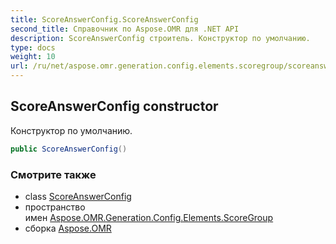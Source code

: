 ```yaml
---
title: ScoreAnswerConfig.ScoreAnswerConfig
second_title: Справочник по Aspose.OMR для .NET API
description: ScoreAnswerConfig строитель. Конструктор по умолчанию.
type: docs
weight: 10
url: /ru/net/aspose.omr.generation.config.elements.scoregroup/scoreanswerconfig/scoreanswerconfig/
---
```

## ScoreAnswerConfig constructor

Конструктор по умолчанию.

```csharp
public ScoreAnswerConfig()
```

### Смотрите также

* class [ScoreAnswerConfig](../)
* пространство имен [Aspose.OMR.Generation.Config.Elements.ScoreGroup](../../scoreanswerconfig/)
* сборка [Aspose.OMR](../../../)


